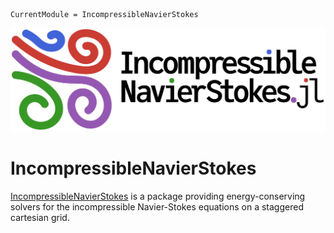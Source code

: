 ```@meta
CurrentModule = IncompressibleNavierStokes
```

![Logo](assets/logo_text_dots.png)

# IncompressibleNavierStokes

[IncompressibleNavierStokes](https://github.com/agdestein/IncompressibleNavierStokes.jl) is
a package providing energy-conserving solvers for the incompressible Navier-Stokes equations
on a staggered cartesian grid.
